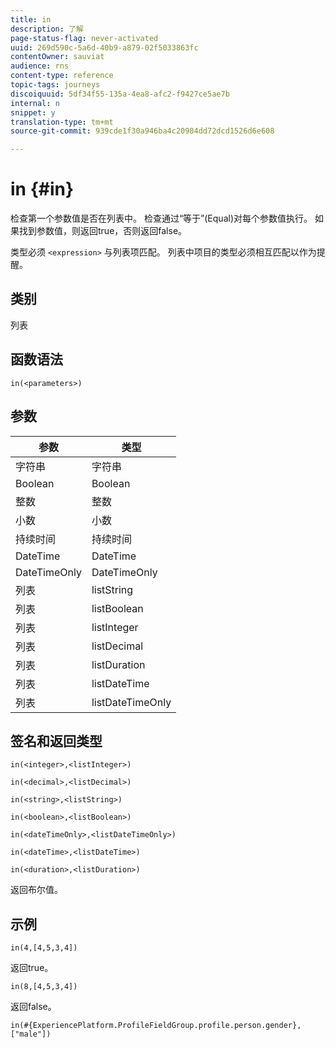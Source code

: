 ```yaml
---
title: in
description: 了解
page-status-flag: never-activated
uuid: 269d590c-5a6d-40b9-a879-02f5033863fc
contentOwner: sauviat
audience: rns
content-type: reference
topic-tags: journeys
discoiquuid: 5df34f55-135a-4ea8-afc2-f9427ce5ae7b
internal: n
snippet: y
translation-type: tm+mt
source-git-commit: 939cde1f30a946ba4c20984dd72dcd1526d6e608

---
```



# in {#in}

检查第一个参数值是否在列表中。 检查通过“等于”(Equal)对每个参数值执行。 如果找到参数值，则返回true，否则返回false。

类型必须 `<expression>` 与列表项匹配。 列表中项目的类型必须相互匹配以作为提醒。

## 类别

列表

## 函数语法

`in(<parameters>)`

## 参数

| 参数 | 类型 |
|-----------|------------------|
| 字符串 | 字符串 |
| Boolean | Boolean |
| 整数 | 整数 |
| 小数 | 小数 |
| 持续时间 | 持续时间 |
| DateTime | DateTime |
| DateTimeOnly | DateTimeOnly |
| 列表 | listString |
| 列表 | listBoolean |
| 列表 | listInteger |
| 列表 | listDecimal |
| 列表 | listDuration |
| 列表 | listDateTime |
| 列表 | listDateTimeOnly |

## 签名和返回类型

`in(<integer>,<listInteger>)`

`in(<decimal>,<listDecimal>)`

`in(<string>,<listString>)`

`in(<boolean>,<listBoolean>)`

`in(<dateTimeOnly>,<listDateTimeOnly>)`

`in(<dateTime>,<listDateTime>)`

`in(<duration>,<listDuration>)`

返回布尔值。

## 示例

`in(4,[4,5,3,4])`

返回true。

`in(8,[4,5,3,4])`

返回false。

`in(#{ExperiencePlatform.ProfileFieldGroup.profile.person.gender}, ["male"])`
